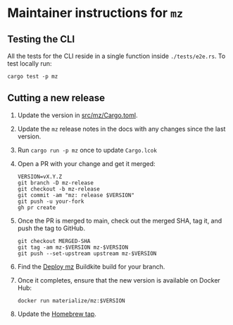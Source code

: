 # Maintainer instructions for `mz`

## Testing the CLI

All the tests for the CLI reside in a single function inside `./tests/e2e.rs`. To test locally run:

```
cargo test -p mz
```

## Cutting a new release

1. Update the version in [src/mz/Cargo.toml](/src/mz/Cargo.toml).

2. Update the `mz` release notes in the docs with any changes since the last
   version.

3. Run `cargo run -p mz` once to update `Cargo.lcok`

4. Open a PR with your change and get it merged:

   ```
   VERSION=vX.Y.Z
   git branch -D mz-release
   git checkout -b mz-release
   git commit -am "mz: release $VERSION"
   git push -u your-fork
   gh pr create
   ```

4. Once the PR is merged to main, check out the merged SHA, tag it, and push
   the tag to GitHub.

   ```
   git checkout MERGED-SHA
   git tag -am mz-$VERSION mz-$VERSION
   git push --set-upstream upstream mz-$VERSION
   ```

6. Find the [Deploy mz](https://buildkite.com/materialize/deploy-mz) Buildkite
   build for your branch.

7. Once it completes, ensure that the new version is available on Docker Hub:

   ```
   docker run materialize/mz:$VERSION
   ```

8. Update the [Homebrew tap](https://github.com/MaterializeInc/homebrew-materialize/blob/master/CONTRIBUTING.md).
